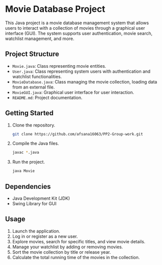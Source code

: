 # Movie Database Project

This Java project is a movie database management system that allows users to interact with a collection of movies through a graphical user interface (GUI). The system supports user authentication, movie search, watchlist management, and more.

## Project Structure
- `Movie.java`: Class representing movie entities.
- `User.java`: Class representing system users with authentication and watchlist functionalities.
- `MovieDatabase.java`: Class managing the movie collection, loading data from an external file.
- `MovieGUI.java`: Graphical user interface for user interaction.
- `README.md`: Project documentation.

## Getting Started
1. Clone the repository.
   ```bash
   git clone https://github.com/afsana16063/PP2-Group-work.git
   ```
2. Compile the Java files.
   ```bash
   javac *.java
   ```
3. Run the project.
   ```bash
   java Movie
   ```

## Dependencies
- Java Development Kit (JDK)
- Swing Library for GUI

## Usage
1. Launch the application.
2. Log in or register as a new user.
3. Explore movies, search for specific titles, and view movie details.
4. Manage your watchlist by adding or removing movies.
5. Sort the movie collection by title or release year.
6. Calculate the total running time of the movies in the collection.



